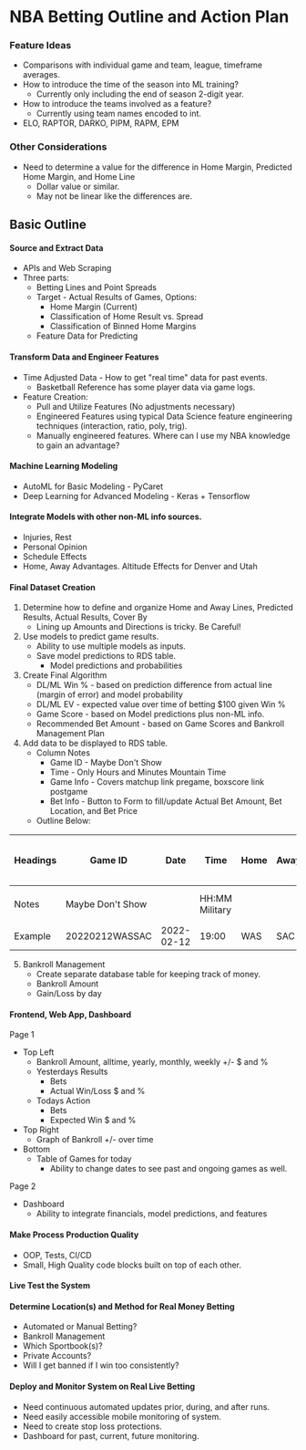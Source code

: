 # NBA Betting Outline and Action Plan

### Feature Ideas
* Comparisons with individual game and team, league, timeframe averages.
* How to introduce the time of the season into ML training?
    * Currently only including the end of season 2-digit year. 
* How to introduce the teams involved as a feature?
    * Currently using team names encoded to int.
* ELO, RAPTOR, DARKO, PIPM, RAPM, EPM

### Other Considerations
* Need to determine a value for the difference in Home Margin, Predicted Home Margin, and Home Line
    * Dollar value or similar.
    * May not be linear like the differences are.     

## Basic Outline
#### Source and Extract Data
* APIs and Web Scraping
* Three parts:
    * Betting Lines and Point Spreads
    * Target - Actual Results of Games, Options:
        * Home Margin (Current)
        * Classification of Home Result vs. Spread
        * Classification of Binned Home Margins
    * Feature Data for Predicting

#### Transform Data and Engineer Features
* Time Adjusted Data - How to get "real time" data for past events.
    * Basketball Reference has some player data via game logs. 
* Feature Creation:
    * Pull and Utilize Features (No adjustments necessary)
    * Engineered Features using typical Data Science feature engineering techniques (interaction, ratio, poly, trig).
    * Manually engineered features. Where can I use my NBA knowledge to gain an advantage?

#### Machine Learning Modeling
* AutoML for Basic Modeling - PyCaret
* Deep Learning for Advanced Modeling - Keras + Tensorflow

#### Integrate Models with other non-ML info sources.
* Injuries, Rest
* Personal Opinion
* Schedule Effects
* Home, Away Advantages. Altitude Effects for Denver and Utah

#### Final Dataset Creation
1. Determine how to define and organize Home and Away Lines, Predicted Results, Actual Results, Cover By
    * Lining up Amounts and Directions is tricky. Be Careful!
2. Use models to predict game results.
    * Ability to use multiple models as inputs.
    * Save model predictions to RDS table.
        * Model predictions and probabilities
3. Create Final Algorithm
    * DL/ML Win % - based on prediction difference from actual line (margin of error) and model probability
    * DL/ML EV - expected value over time of betting $100 given Win %
    * Game Score - based on Model predictions plus non-ML info.
    * Recommended Bet Amount - based on Game Scores and Bankroll Management Plan
4. Add data to be displayed to RDS table.
    * Column Notes
        * Game ID - Maybe Don't Show
        * Time - Only Hours and Minutes Mountain Time
        * Game Info - Covers matchup link pregame, boxscore link postgame
        * Bet Info - Button to Form to fill/update Actual Bet Amount, Bet Location, and Bet Price
    * Outline Below:

| Headings | Game ID          | Date       | Time           | Home | Away | Home Line, Line Price | Away Line, Line Price | ML Prediction | ML Win % | ML EV   | DL Prediction | DL Win % | DL EV   | Game Score  | Recommended Bet Amount | Game Info | Game Result  | Bet Result | Actual Bet Amount | Predicted W/L          | Actual W/L | Bet Location | Bet Price | Bet Info |
|----------|------------------|------------|----------------|------|------|------|------------|---------------|----------|---------|---------------|----------|---------|-------------|------------------------|-----------|--------------|------------|-------------------|------------------------|------------|--------------|-----------|----------|
| Notes    | Maybe Don't Show |            | HH:MM Military |      |      | Home |            |               |          | on $100 |               |          | on $100 | out off 100 |                        | Button    | Bet Cover By | W/L        |                   | Not EV, All or Nothing |            |              |           | Button   |
| Example  | 20220212WASSAC   | 2022-02-12 | 19:00          | WAS  | SAC  | 3    | -110       | 7             | 72.3%    | $42.45  | 9             | 85.5%    | $67.34  | 58          | $100                   | Link      | 13           | W          | $100              | $190                   | $190       | Draftkings   | -110      |          |

5. Bankroll Management
    * Create separate database table for keeping track of money.
    * Bankroll Amount
    * Gain/Loss by day

#### Frontend, Web App, Dashboard   
Page 1
* Top Left
    * Bankroll Amount, alltime, yearly, monthly, weekly +/- $ and %
    * Yesterdays Results
        * Bets
        * Actual Win/Loss $ and %
    * Todays Action
        * Bets
        * Expected Win $ and %
* Top Right
    * Graph of Bankroll +/- over time
* Bottom
    * Table of Games for today
        * Ability to change dates to see past and ongoing games as well.

Page 2
* Dashboard
    * Ability to integrate financials, model predictions, and features


#### Make Process Production Quality
* OOP, Tests, CI/CD
* Small, High Quality code blocks built on top of each other.

#### Live Test the System

#### Determine Location(s) and Method for Real Money Betting
* Automated or Manual Betting?
* Bankroll Management
* Which Sportbook(s)?
* Private Accounts?
* Will I get banned if I win too consistently?

#### Deploy and Monitor System on Real Live Betting
* Need continuous automated updates prior, during, and after runs.
* Need easily accessible mobile monitoring of system. 
* Need to create stop loss protections.
* Dashboard for past, current, future monitoring.
